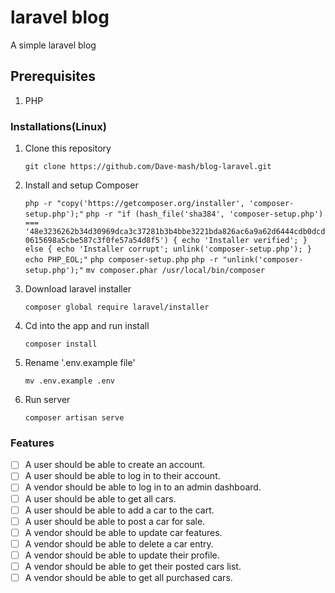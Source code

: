 # laravel blog

A simple laravel blog

## Prerequisites

1. PHP

### Installations(Linux)

1. Clone this repository

    `git clone https://github.com/Dave-mash/blog-laravel.git`
2. Install and setup Composer

    `php -r "copy('https://getcomposer.org/installer', 'composer-setup.php');"`
    `php -r "if (hash_file('sha384', 'composer-setup.php') === '48e3236262b34d30969dca3c37281b3b4bbe3221bda826ac6a9a62d6444cdb0dcd0615698a5cbe587c3f0fe57a54d8f5') { echo 'Installer verified'; } else { echo 'Installer corrupt'; unlink('composer-setup.php'); } echo PHP_EOL;"`
    `php composer-setup.php`
    `php -r "unlink('composer-setup.php');"`
    `mv composer.phar /usr/local/bin/composer`
3. Download laravel installer

    `composer global require laravel/installer`
4. Cd into the app and run install

    `composer install`
5. Rename '.env.example file'

    `mv .env.example .env`
6. Run server

    `composer artisan serve`

### Features

- [ ] A user should be able to create an account.
- [ ] A user should be able to log in to their account.
- [ ] A vendor should be able to log in to an admin dashboard.
- [ ] A user should be able to get all cars.
- [ ] A user should be able to add a car to the cart.
- [ ] A user should be able to post a car for sale.
- [ ] A vendor should be able to update car features.
- [ ] A vendor should be able to delete a car entry.
- [ ] A vendor should be able to update their profile.
- [ ] A vendor should be able to get their posted cars list.
- [ ] A vendor should be able to get all purchased cars.
